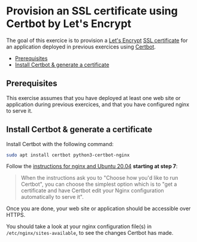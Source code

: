# Provision an SSL certificate using Certbot by Let's Encrypt

The goal of this exercice is to provision a [Let's Encrypt][letsencrypt] [SSL
certificate][certificate] for an application deployed in previous exercices
using [Certbot][certbot].

<!-- START doctoc generated TOC please keep comment here to allow auto update -->
<!-- DON'T EDIT THIS SECTION, INSTEAD RE-RUN doctoc TO UPDATE -->

- [Prerequisites](#prerequisites)
- [Install Certbot & generate a certificate](#install-certbot--generate-a-certificate)

<!-- END doctoc generated TOC please keep comment here to allow auto update -->



## Prerequisites

This exercise assumes that you have deployed at least one web site or
application during previous exercices, and that you have configured nginx to
serve it.

## Install Certbot & generate a certificate

Install Certbot with the following command:

```bash
sudo apt install certbot python3-certbot-nginx
```

Follow the [instructions for nginx and Ubuntu
20.04](https://certbot.eff.org/instructions?ws=nginx&os=ubuntufocal) **starting
at step 7**:

> When the instructions ask you to "Choose how you'd like to run Certbot", you
> can choose the simplest option which is to "get a certificate and have Certbot
> edit your Nginx configuration automatically to serve it".

Once you are done, your web site or application should be accessible over HTTPS.

You should take a look at your nginx configuration file(s) in
`/etc/nginx/sites-available`, to see the changes Certbot has made.



[certbot]: https://certbot.eff.org
[certificate]: https://en.wikipedia.org/wiki/Public_key_certificate
[letsencrypt]: https://letsencrypt.org
